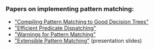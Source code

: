 ### Papers on implementing pattern matching:
 + ["Compiling Pattern Matching to Good Decision Trees"](http://pauillac.inria.fr/~maranget/papers/ml05e-maranget.pdf)
 + ["Efficient Predicate Dispatching"](http://citeseerx.ist.psu.edu/viewdoc/summary?doi=10.1.1.47.4553)
 + ["Warnings for Pattern Matching"](http://moscova.inria.fr/~maranget/papers/warn/index.html)
 + ["Extensible Pattern Matching"](http://www.ccs.neu.edu/home/samth/ifl2010-slides.pdf) (presentation slides)
